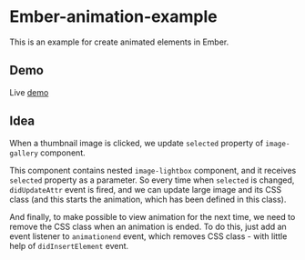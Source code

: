 # Ember-animation-example

This is an example for create animated elements in Ember.

## Demo

Live [demo](http://animation.redlime.pw/)

## Idea
When a thumbnail image is clicked, we update `selected` property of `image-gallery` component.

This component contains nested `image-lightbox` component, and it receives `selected` property as a parameter.
So every time when `selected` is changed, `didUpdateAttr` event is fired, and we can update large image and its CSS class (and this starts the animation, which has been defined in this class).

And finally, to make possible to view animation for the next time, we need to remove the CSS class when an animation is ended.
To do this, just add an event listener to `animationend` event, which removes CSS class - with little help of `didInsertElement` event.
